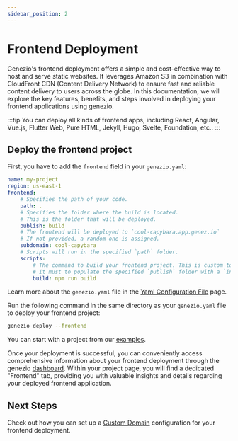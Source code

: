 ```yaml
---
sidebar_position: 2
---
```


# Frontend Deployment

Genezio's frontend deployment offers a simple and cost-effective way to host and serve static websites. It leverages Amazon S3 in combination with CloudFront CDN (Content Delivery Network) to ensure fast and reliable content delivery to users across the globe. In this documentation, we will explore the key features, benefits, and steps involved in deploying your frontend applications using genezio.

:::tip
You can deploy all kinds of frontend apps, including React, Angular, Vue.js, Flutter Web, Pure HTML, Jekyll, Hugo, Svelte, Foundation, etc..
:::

## Deploy the frontend project

First, you have to add the `frontend` field in your `genezio.yaml`:

```yaml title="genezio.yaml" showLineNumbers
name: my-project
region: us-east-1
frontend:
    # Specifies the path of your code.
    path: .
    # Specifies the folder where the build is located.
    # This is the folder that will be deployed.
    publish: build
    # The frontend will be deployed to `cool-capybara.app.genez.io`
    # If not provided, a random one is assigned.
    subdomain: cool-capybara
    # Scripts will run in the specified `path` folder.
    scripts:
        # The command to build your frontend project. This is custom to your project.
        # It must to populate the specified `publish` folder with a `index.html` file.
        build: npm run build
```

Learn more about the `genezio.yaml` file in the [Yaml Configuration File](../project-structure/genezio-configuration-file) page.

Run the following command in the same directory as your `genezio.yaml` file to deploy your frontend project:

```sh title="Terminal"
genezio deploy --frontend
```

You can start with a project from our [examples](https://github.com/genez-io/genezio-examples).

Once your deployment is successful, you can conveniently access comprehensive information about your frontend deployment through the genezio [dashboard](https://app.genez.io). Within your project page, you will find a dedicated "Frontend" tab, providing you with valuable insights and details regarding your deployed frontend application.

## Next Steps

Check out how you can set up a [Custom Domain](custom-domain-configuration "mention") configuration for your frontend deployment.
